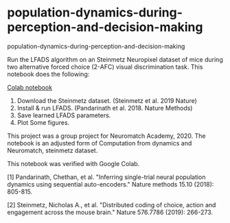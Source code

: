 # population-dynamics-during-perception-and-decision-making
population-dynamics-during-perception-and-decision-making

Run the LFADS algorithm on an Steinmetz Neuropixel dataset of mice during two alternative forced choice (2-AFC) visual discrimination task.
This notebook does the following:

[Colab notebook](https://colab.research.google.com/drive/125PV8YehFf4hoqJUwfNWVSjip2HqKmIW?usp=sharing)

1. Download the Steinmetz dataset. (Steinmetz et al. 2019 Nature)
2. Install & run LFADS. (Pandarinath et al. 2018. Nature Methods)
3. Save learned LFADS parameters.
4. Plot Some figures.

This project was a group project for Neuromatch Academy, 2020. The notebook is an adjusted form of Computation from dynamics and Neuromatch, steinmetz dataset.

This notebook was verified with Google Colab.

[1] Pandarinath, Chethan, et al. "Inferring single-trial neural population dynamics using sequential auto-encoders." Nature methods 15.10 (2018): 805-815.

[2] Steinmetz, Nicholas A., et al. "Distributed coding of choice, action and engagement across the mouse brain." Nature 576.7786 (2019): 266-273.
